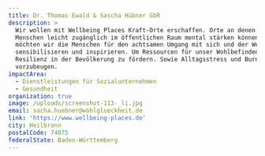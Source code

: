 ```yaml
---
title: Dr. Thomas Ewald & Sascha Hübner GbR
description: >
  Wir wollen mit Wellbeing Places Kraft-Orte erschaffen. Orte an denen sich
  Menschen leicht zugänglich im öffentlichen Raum mental stärken können. So
  möchten wir die Menschen für den achtsamen Umgang mit sich und der Welt
  sensibilisieren und inspirieren. Um Ressourcen für unser Wohlbefinden und für
  Resilienz in der Bevölkerung zu fördern. Sowie Alltagsstress und Burnout
  vorzubeugen.
impactArea:
  - Dienstleistungen für Sozialunternehmen
  - Gesundheit
organization: true
image: /uploads/screenshot-113-_li.jpg
email: sacha.huebner@wohlglueckheit.de
link: 'https://www.wellbeing-places.de'
city: Heilbronn
postalCode: 74075
federalState: Baden-Württemberg
---
```


